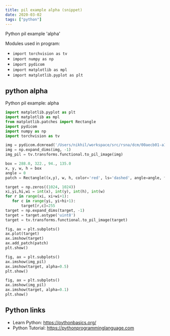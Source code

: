 ```yaml
---
title: pil example alpha (snippet)
date: 2020-03-02
tags: ["python"]
---
```

Python pil example 'alpha'


Modules used in program: 
* `import torchvision as tv`
* `import numpy as np`
* `import pydicom`
* `import matplotlib as mpl`
* `import matplotlib.pyplot as plt`

## python alpha

Python pil example: alpha

```python
import matplotlib.pyplot as plt
import matplotlib as mpl
from matplotlib.patches import Rectangle
import pydicom
import numpy as np
import torchvision as tv

img = pydicom.dcmread('/Users/nikhil/workspace/src/rsna/dcm/00aecb01-a116-45a2-956c-08d2fa55433f.dcm').pixel_array
img = np.expand_dims(img, -1)
img_pil = tv.transforms.functional.to_pil_image(img)

box = 288.0, 322., 94., 135.0
x, y, w, h = box
angle = 0
patch = Rectangle((x,y), w, h, color='red', ls='dashed', angle=angle, fill=False, lw=4, joinstyle='round', alpha=0.6)

target = np.zeros((1024, 1024))
xi,yi,hi,wi = int(x), int(y), int(h), int(w)
for r in range(xi, xi+wi+1):
   for c in range(yi, yi+hi+1):
       target[r,c]=255
target = np.expand_dims(target, -1)
target = target.astype('uint8')
target = tv.transforms.functional.to_pil_image(target)

fig, ax = plt.subplots()
ax.plot(target)
ax.imshow(target)
ax.add_patch(patch)
plt.show()

fig, ax = plt.subplots()
ax.imshow(img_pil)
ax.imshow(target, alpha=0.5)
plt.show()

fig, ax = plt.subplots()
ax.imshow(img_pil)
ax.imshow(target, alpha=0.1)
plt.show()

```

## Python links

- Learn Python: https://pythonbasics.org/
- Python Tutorial: https://pythonprogramminglanguage.com
